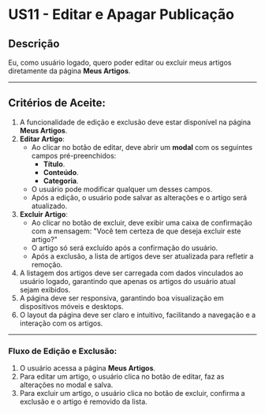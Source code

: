 # US11 - Editar e Apagar Publicação

## Descrição
Eu, como usuário logado, quero poder editar ou excluir meus artigos diretamente da página **Meus Artigos**.

---

## Critérios de Aceite:
1. A funcionalidade de edição e exclusão deve estar disponível na página **Meus Artigos**.
2. **Editar Artigo**:
   - Ao clicar no botão de editar, deve abrir um **modal** com os seguintes campos pré-preenchidos:
     - **Título**.
     - **Conteúdo**.
     - **Categoria**.
   - O usuário pode modificar qualquer um desses campos.
   - Após a edição, o usuário pode salvar as alterações e o artigo será atualizado.
3. **Excluir Artigo**:
   - Ao clicar no botão de excluir, deve exibir uma caixa de confirmação com a mensagem: "Você tem certeza de que deseja excluir este artigo?"
   - O artigo só será excluído após a confirmação do usuário.
   - Após a exclusão, a lista de artigos deve ser atualizada para refletir a remoção.
4. A listagem dos artigos deve ser carregada com dados vinculados ao usuário logado, garantindo que apenas os artigos do usuário atual sejam exibidos.
5. A página deve ser responsiva, garantindo boa visualização em dispositivos móveis e desktops.
6. O layout da página deve ser claro e intuitivo, facilitando a navegação e a interação com os artigos.

---

### Fluxo de Edição e Exclusão:
1. O usuário acessa a página **Meus Artigos**.
2. Para editar um artigo, o usuário clica no botão de editar, faz as alterações no modal e salva.
3. Para excluir um artigo, o usuário clica no botão de excluir, confirma a exclusão e o artigo é removido da lista.
